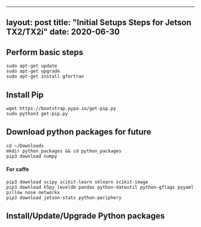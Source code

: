 ﻿
---
layout: post
title: "Initial Setups Steps for Jetson TX2/TX2i"
date: 2020-06-30
---

## Perform basic steps
```
sudo apt-get update
sudo apt-get upgrade
sudo apt-get install gfortran
```

## Install Pip
```
wget https://bootstrap.pypa.io/get-pip.py
sudo python3 get-pip.py
```
## Download python packages for future 
```
cd ~/Downloads
mkdir python_packages && cd python_packages
pip3 download numpy 
```
#### For caffe
```
pip3 download scipy scikit-learn sklearn scikit-image
pip3 download h5py leveldb pandas python-dateutil python-gflags pyyaml pillow nose networkx
pip3 download jetson-stats python-periphery
```

### 


## Install/Update/Upgrade Python packages
